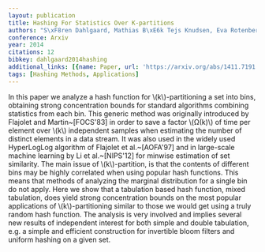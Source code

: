 ```yaml
---
layout: publication
title: Hashing For Statistics Over K-partitions
authors: "S\xF8ren Dahlgaard, Mathias B\xE6k Tejs Knudsen, Eva Rotenberg, Mikkel Thorup"
conference: Arxiv
year: 2014
citations: 12
bibkey: dahlgaard2014hashing
additional_links: [{name: Paper, url: 'https://arxiv.org/abs/1411.7191'}]
tags: [Hashing Methods, Applications]
---
```

In this paper we analyze a hash function for \\(k\\)-partitioning a set into
bins, obtaining strong concentration bounds for standard algorithms combining
statistics from each bin.
  This generic method was originally introduced by Flajolet and
Martin~[FOCS'83] in order to save a factor \\(Ω(k)\\) of time per element over
\\(k\\) independent samples when estimating the number of distinct elements in a
data stream. It was also used in the widely used HyperLogLog algorithm of
Flajolet et al.~[AOFA'97] and in large-scale machine learning by Li et
al.~[NIPS'12] for minwise estimation of set similarity.
  The main issue of \\(k\\)-partition, is that the contents of different bins may
be highly correlated when using popular hash functions. This means that methods
of analyzing the marginal distribution for a single bin do not apply. Here we
show that a tabulation based hash function, mixed tabulation, does yield strong
concentration bounds on the most popular applications of \\(k\\)-partitioning
similar to those we would get using a truly random hash function. The analysis
is very involved and implies several new results of independent interest for
both simple and double tabulation, e.g. a simple and efficient construction for
invertible bloom filters and uniform hashing on a given set.
